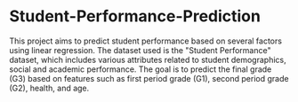 # Student-Performance-Prediction
This project aims to predict student performance based on several factors using linear regression. The dataset used is the "Student Performance" dataset, which includes various attributes related to student demographics, social and academic performance. The goal is to predict the final grade (G3) based on features such as first period grade (G1), second period grade (G2), health, and age.
